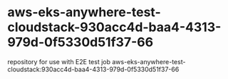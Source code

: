 # aws-eks-anywhere-test-cloudstack-930acc4d-baa4-4313-979d-0f5330d51f37-66
repository for use with E2E test job aws-eks-anywhere-test-cloudstack:930acc4d-baa4-4313-979d-0f5330d51f37-66
